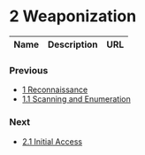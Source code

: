 # 2 Weaponization

| Name | Description | URL |
| --- | --- | --- |

### Previous

- [1 Reconnaissance](https://github.com/0xsyr0/Red-Team-Playbooks/blob/master/1-Reconnaissance/1-Reconnaissance.md)
- [1.1 Scanning and Enumeration](https://github.com/0xsyr0/Red-Team-Playbooks/blob/master/1-Reconnaissance/1.1-Scanning-and-Enumeration.md)

### Next

- [2.1 Initial Access](https://github.com/0xsyr0/Red-Team-Playbooks/blob/master/2-Weaponization/2.1-Initial-Access.md)
